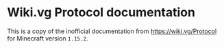 # Wiki.vg Protocol documentation

This is a copy of the inofficial documentation from <https://wiki.vg/Protocol> for Minecraft version `1.15.2`.
